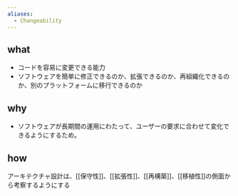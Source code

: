 ```yaml
---
aliases:
  - Changeability
---
```

## what
- コードを容易に変更できる能力
- ソフトウェアを簡単に修正できるのか、拡張できるのか、再組織化できるのか、別のプラットフォームに移行できるのか
## why
- ソフトウェアが長期間の運用にわたって、ユーザーの要求に合わせて変化できるようにするため。
## how
アーキテクチャ設計は、[[保守性]]、[[拡張性]]、[[再構築]]、[[移植性]]の側面から考察するようにする